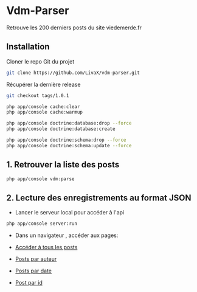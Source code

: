 # Vdm-Parser
Retrouve les 200 derniers posts du site viedemerde.fr

## Installation

Cloner le repo Git du projet
```bash
git clone https://github.com/LivaX/vdm-parser.git
```
Récupérer la dernière release
```bash
git checkout tags/1.0.1
```

```bash
php app/console cache:clear
php app/console cache:warmup
```

```bash
php app/console doctrine:database:drop --force
php app/console doctrine:database:create
```

```bash
php app/console doctrine:schema:drop --force
php app/console doctrine:schema:update --force
```

## 1. Retrouver la liste des posts
```bash
php app/console vdm:parse
```

## 2. Lecture des enregistrements au format JSON

 - Lancer le serveur local pour accéder à l'api
```bash
php app/console server:run
```

- Dans un navigateur , accéder aux pages:

- [Accéder à tous les posts](http://localhost:8000/api/posts)

- [Posts par auteur](http://localhost:8000/api/posts?author=Anonyme)
- [Posts par date](http://localhost:8000/api/posts?from=2016-01-01&to=2016-01-11)
- [Post par id](http://localhost:8000/api/posts/1)